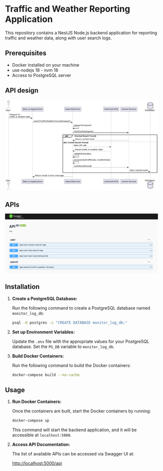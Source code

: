 # Traffic and Weather Reporting Application

This repository contains a NestJS Node.js backend application for reporting traffic and weather data, along with user search logs. 

## Prerequisites

- Docker installed on your machine
- use nodejs 18 - nvm 18
- Access to PostgreSQL server

## API design

![Traffic Weather Data Api](demo/system.png)

## APIs

![Traffic Weather Data Api and Reporting Api](demo/apis.png)


## Installation

1. **Create a PostgreSQL Database:**

    Run the following command to create a PostgreSQL database named `monitor_log_db`:

    ```bash
    psql -U postgres -c "CREATE DATABASE monitor_log_db;"
    ```

2. **Set up Environment Variables:**

    Update the `.env` file with the appropriate values for your PostgreSQL database. Set the `PG_DB` variable to `monitor_log_db`.

3. **Build Docker Containers:**

    Run the following command to build the Docker containers:

    ```bash
    docker-compose build --no-cache
    ```

## Usage

1. **Run Docker Containers:**

    Once the containers are built, start the Docker containers by running:

    ```bash
    docker-compose up
    ```

    This command will start the backend application, and it will be accessible at `localhost:5000`.

2. **Access API Documentation:**

    The list of available APIs can be accessed via Swagger UI at:

    [http://localhost:5000/api](http://localhost:5000/api)

